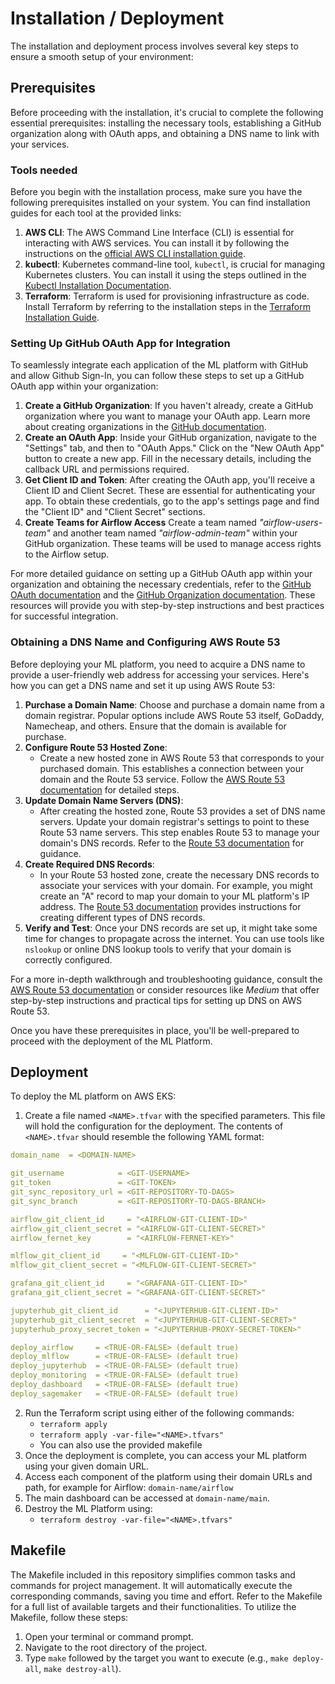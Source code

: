 # Installation / Deployment

The installation and deployment process involves several key steps to ensure a smooth setup of your environment:

## Prerequisites

Before proceeding with the installation, it's crucial to complete the following essential prerequisites: installing the necessary tools, establishing a GitHub organization along with OAuth apps, and obtaining a DNS name to link with your services.

### Tools needed

Before you begin with the installation process, make sure you have the following prerequisites installed on your system. You can find installation guides for each tool at the provided links:

1. **AWS CLI**: The AWS Command Line Interface (CLI) is essential for interacting with AWS services. You can install it by following the instructions on the [official AWS CLI installation guide](https://aws.amazon.com/cli/).
2. **kubectl**: Kubernetes command-line tool, `kubectl`, is crucial for managing Kubernetes clusters. You can install it using the steps outlined in the [Kubectl Installation Documentation](https://kubernetes.io/docs/tasks/tools/install-kubectl/).
3. **Terraform**: Terraform is used for provisioning infrastructure as code. Install Terraform by referring to the installation steps in the [Terraform Installation Guide](https://learn.hashicorp.com/tutorials/terraform/install-cli).

### Setting Up GitHub OAuth App for Integration

To seamlessly integrate each application of the ML platform with GitHub and allow Github Sign-In, you can follow these steps to set up a GitHub OAuth app within your organization:

1. **Create a GitHub Organization**: If you haven't already, create a GitHub organization where you want to manage your OAuth app. Learn more about creating organizations in the [GitHub documentation](https://docs.github.com/en/organizations/creating-a-new-organization).
2. **Create an OAuth App**: Inside your GitHub organization, navigate to the "Settings" tab, and then to "OAuth Apps." Click on the "New OAuth App" button to create a new app. Fill in the necessary details, including the callback URL and permissions required.
3. **Get Client ID and Token**: After creating the OAuth app, you'll receive a Client ID and Client Secret. These are essential for authenticating your app. To obtain these credentials, go to the app's settings page and find the "Client ID" and "Client Secret" sections.
4. **Create Teams for Airflow Access** Create a team named *"airflow-users-team"* and another team named *"airflow-admin-team"* within your GitHub organization. These teams will be used to manage access rights to the Airflow setup.

For more detailed guidance on setting up a GitHub OAuth app within your organization and obtaining the necessary credentials, refer to the [GitHub OAuth documentation](https://docs.github.com/en/developers/apps/creating-an-oauth-app) and the [GitHub Organization documentation](https://docs.github.com/en/organizations). These resources will provide you with step-by-step instructions and best practices for successful integration.

### Obtaining a DNS Name and Configuring AWS Route 53

Before deploying your ML platform, you need to acquire a DNS name to provide a user-friendly web address for accessing your services. Here's how you can get a DNS name and set it up using AWS Route 53:

1. **Purchase a Domain Name**: Choose and purchase a domain name from a domain registrar. Popular options include AWS Route 53 itself, GoDaddy, Namecheap, and others. Ensure that the domain is available for purchase.
2. **Configure Route 53 Hosted Zone**:
   - Create a new hosted zone in AWS Route 53 that corresponds to your purchased domain. This establishes a connection between your domain and the Route 53 service. Follow the [AWS Route 53 documentation](https://docs.aws.amazon.com/Route53/latest/DeveloperGuide/CreatingHostedZone.html) for detailed steps.
3. **Update Domain Name Servers (DNS)**:
   - After creating the hosted zone, Route 53 provides a set of DNS name servers. Update your domain registrar's settings to point to these Route 53 name servers. This step enables Route 53 to manage your domain's DNS records. Refer to the [Route 53 documentation](https://docs.aws.amazon.com/Route53/latest/DeveloperGuide/dns-configuring.html) for guidance.
4. **Create Required DNS Records**:
   - In your Route 53 hosted zone, create the necessary DNS records to associate your services with your domain. For example, you might create an "A" record to map your domain to your ML platform's IP address. The [Route 53 documentation](https://docs.aws.amazon.com/Route53/latest/DeveloperGuide/resource-record-sets-creating.html) provides instructions for creating different types of DNS records.
5. **Verify and Test**: Once your DNS records are set up, it might take some time for changes to propagate across the internet. You can use tools like `nslookup` or online DNS lookup tools to verify that your domain is correctly configured.

For a more in-depth walkthrough and troubleshooting guidance, consult the [AWS Route 53 documentation](https://docs.aws.amazon.com/Route53/latest/DeveloperGuide/welcome.html) or consider resources like *Medium* that offer step-by-step instructions and practical tips for setting up DNS on AWS Route 53.

Once you have these prerequisites in place, you'll be well-prepared to proceed with the deployment of the ML Platform.


## Deployment

To deploy the ML platform on AWS EKS:

1. Create a file named `<NAME>.tfvar` with the specified parameters. This file will hold the configuration for the deployment. The contents of `<NAME>.tfvar` should resemble the following YAML format:
```yaml
domain_name  = <DOMAIN-NAME>

git_username            = <GIT-USERNAME>
git_token               = <GIT-TOKEN>
git_sync_repository_url = <GIT-REPOSITORY-TO-DAGS>
git_sync_branch         = <GIT-REPOSITORY-TO-DAGS-BRANCH>

airflow_git_client_id     = "<AIRFLOW-GIT-CLIENT-ID>"
airflow_git_client_secret = "<AIRFLOW-GIT-CLIENT-SECRET>"
airflow_fernet_key        = "<AIRFLOW-FERNET-KEY>"

mlflow_git_client_id     = "<MLFLOW-GIT-CLIENT-ID>"
mlflow_git_client_secret = "<MLFLOW-GIT-CLIENT-SECRET>"

grafana_git_client_id     = "<GRAFANA-GIT-CLIENT-ID>"
grafana_git_client_secret = "<GRAFANA-GIT-CLIENT-SECRET>"

jupyterhub_git_client_id      = "<JUPYTERHUB-GIT-CLIENT-ID>"
jupyterhub_git_client_secret  = "<JUPYTERHUB-GIT-CLIENT-SECRET>"
jupyterhub_proxy_secret_token = "<JUPYTERHUB-PROXY-SECRET-TOKEN>"

deploy_airflow     = <TRUE-OR-FALSE> (default true)
deploy_mlflow      = <TRUE-OR-FALSE> (default true)
deploy_jupyterhub  = <TRUE-OR-FALSE> (default true)
deploy_monitoring  = <TRUE-OR-FALSE> (default true)
deploy_dashboard   = <TRUE-OR-FALSE> (default true)
deploy_sagemaker   = <TRUE-OR-FALSE> (default true)
```

2. Run the Terraform script using either of the following commands:
   - `terraform apply`
   - `terraform apply -var-file="<NAME>.tfvars"`
   - You can also use the provided makefile
3. Once the deployment is complete, you can access your ML platform using your given domain URL.
4. Access each component of the platform using their domain URLs and path, for example for Airflow: `domain-name/airflow`
5. The main dashboard can be accessed at `domain-name/main`.
6. Destroy the ML Platform using:
   - `terraform destroy -var-file="<NAME>.tfvars"`


## Makefile

The Makefile included in this repository simplifies common tasks and commands for project management. It will automatically execute the corresponding commands, saving you time and effort. Refer to the Makefile for a full list of available targets and their functionalities. To utilize the Makefile, follow these steps:

1. Open your terminal or command prompt.
2. Navigate to the root directory of the project.
3. Type `make` followed by the target you want to execute (e.g., `make deploy-all`, `make destroy-all`).

